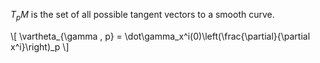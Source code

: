 $T_pM$ is the set of all possible tangent vectors to a smooth curve.


\\[
\vartheta_{\gamma , p} = \dot\gamma_x^i(0)\left(\frac{\partial}{\partial x^i}\right)_p
\\]
